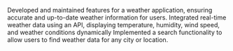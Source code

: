  Developed and maintained features for a weather application, ensuring accurate and up-to-date weather information for
 users.
 Integrated real-time weather data using an API, displaying temperature, humidity, wind speed, and weather conditions
 dynamically
 Implemented a search functionality to allow users to find weather data for any city or location.
 
 
